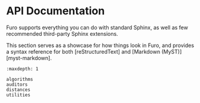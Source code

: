 # API Documentation

Furo supports everything you can do with standard Sphinx, as well as few recommended third-party Sphinx extensions.

This section serves as a showcase for how things look in Furo, and provides a syntax reference for both [reStructuredText] and [Markdown (MyST)][myst-markdown].

```{toctree}
:maxdepth: 1

algorithms
auditors
distances
utilities
```
